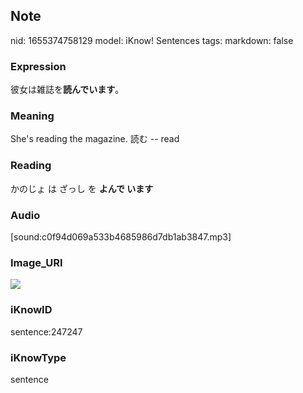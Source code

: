 ## Note
nid: 1655374758129
model: iKnow! Sentences
tags: 
markdown: false

### Expression
彼女は雑誌を<b>読んでいます</b>。

### Meaning
She's reading the magazine.
読む -- read

### Reading
かのじょ は ざっし を <b>よんで います</b>

### Audio
[sound:c0f94d069a533b4685986d7db1ab3847.mp3]

### Image_URI
<img src="7bbde63bebf8abc3114faf59c9cd26ec.jpg">

### iKnowID
sentence:247247

### iKnowType
sentence
